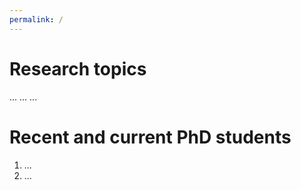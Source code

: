 ```yaml
---
permalink: /
---
```


Research topics
======
...
...
...

Recent and current PhD students
======
1. ...
2. ...
